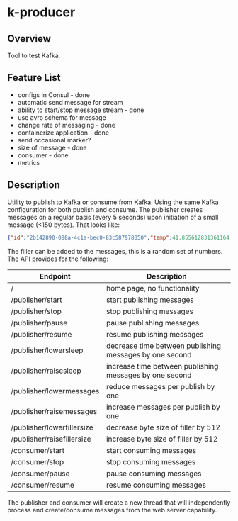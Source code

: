 # k-producer

## Overview
Tool to test Kafka.

## Feature List
* configs in Consul - done
* automatic send message for stream 
* ability to start/stop message stream - done
* use avro schema for message
* change rate of messaging - done
* containerize application - done
* send occasional marker?
* size of message - done
* consumer - done
* metrics

## Description
Utility to publish to Kafka or consume from Kafka. Using the same
Kafka configuration for both publish and consume. The publisher 
creates messages on a regular basis (every 5 seconds) upon initiation of
a small message (<150 bytes). That looks like:
```json
{"id":"2b142890-088a-4c1a-bec0-83c587978050","temp":41.855612831361164,"time":"2024-03-19 19:40:27.767962","scale":"C","filler":""}
```
The filler can be added to the messages, this is a random set of numbers. The
API provides for the following:

| Endpoint                   | Description                                             |
|----------------------------|---------------------------------------------------------|
| /                          | home page, no functionality                             |
| /publisher/start           | start publishing messages                               |
| /publisher/stop            | stop publishing messages                                |
| /publisher/pause           | pause publishing messages                               |
| /publisher/resume          | resume publishing messages                              |
| /publisher/lowersleep      | decrease time between publishing messages by one second |
| /publisher/raisesleep      | increase time between publishing messages by one second |
| /publisher/lowermessages   | reduce messages per publish by one                      |
| /publisher/raisemessages   | increase messages per publish by one                    |
| /publisher/lowerfillersize | decrease byte size of filler by 512                     |
| /publisher/raisefillersize | increase byte size of filler by 512                     |
| /consumer/start            | start consuming messages                                |
| /consumer/stop             | stop consuming messages                                 |
| /consumer/pause            | pause consuming messages                                |
| /consumer/resume           | resume consuming messages                               |

The publisher and consumer will create a new thread that will independently process
and create/consume messages from the web server capability.
